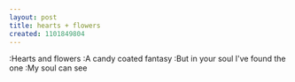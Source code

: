 ```yaml
---
layout: post
title: hearts + flowers
created: 1101849804
---
```

:Hearts and flowers
:A candy coated fantasy
:But in your soul I've found the one
:My soul can see
